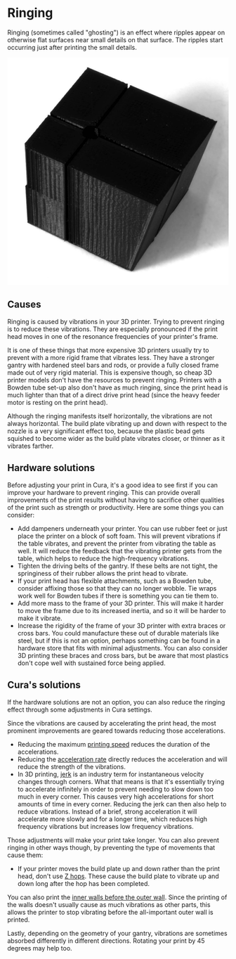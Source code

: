 Ringing
====
Ringing (sometimes called "ghosting") is an effect where ripples appear on otherwise flat surfaces near small details on that surface. The ripples start occurring just after printing the small details.

![Ripples on the surface](images/ringing.jpg)

Causes
----
Ringing is caused by vibrations in your 3D printer. Trying to prevent ringing is to reduce these vibrations. They are especially pronounced if the print head moves in one of the resonance frequencies of your printer's frame.

It is one of these things that more expensive 3D printers usually try to prevent with a more rigid frame that vibrates less. They have a stronger gantry with hardened steel bars and rods, or provide a fully closed frame made out of very rigid material. This is expensive though, so cheap 3D printer models don't have the resources to prevent ringing. Printers with a Bowden tube set-up also don't have as much ringing, since the print head is much lighter than that of a direct drive print head (since the heavy feeder motor is resting on the print head).

Although the ringing manifests itself horizontally, the vibrations are not always horizontal. The build plate vibrating up and down with respect to the nozzle is a very significant effect too, because the plastic bead gets squished to become wider as the build plate vibrates closer, or thinner as it vibrates farther.

Hardware solutions
----
Before adjusting your print in Cura, it's a good idea to see first if you can improve your hardware to prevent ringing. This can provide overall improvements of the print results without having to sacrifice other qualities of the print such as strength or productivity. Here are some things you can consider:
* Add dampeners underneath your printer. You can use rubber feet or just place the printer on a block of soft foam. This will prevent vibrations if the table vibrates, and prevent the printer from vibrating the table as well. It will reduce the feedback that the vibrating printer gets from the table, which helps to reduce the high-frequency vibrations.
* Tighten the driving belts of the gantry. If these belts are not tight, the springiness of their rubber allows the print head to vibrate.
* If your print head has flexible attachments, such as a Bowden tube, consider affixing those so that they can no longer wobble. Tie wraps work well for Bowden tubes if there is something you can tie them to.
* Add more mass to the frame of your 3D printer. This will make it harder to move the frame due to its increased inertia, and so it will be harder to make it vibrate.
* Increase the rigidity of the frame of your 3D printer with extra braces or cross bars. You could manufacture these out of durable materials like steel, but if this is not an option, perhaps something can be found in a hardware store that fits with minimal adjustments. You can also consider 3D printing these braces and cross bars, but be aware that most plastics don't cope well with sustained force being applied.

Cura's solutions
----
If the hardware solutions are not an option, you can also reduce the ringing effect through some adjustments in Cura settings.

Since the vibrations are caused by accelerating the print head, the most prominent improvements are geared towards reducing those accelerations.
* Reducing the maximum [printing speed](../speed/speed_print.md) reduces the duration of the accelerations.
* Reducing the [acceleration rate](../speed/acceleration_print.md) directly reduces the acceleration and will reduce the strength of the vibrations.
* In 3D printing, [jerk](../speed/jerk_print.md) is an industry term for instantaneous velocity changes through corners. What that means is that it's essentially trying to accelerate infinitely in order to prevent needing to slow down too much in every corner. This causes very high accelerations for short amounts of time in every corner. Reducing the jerk can then also help to reduce vibrations. Instead of a brief, strong acceleration it will accelerate more slowly and for a longer time, which reduces high frequency vibrations but increases low frequency vibrations.

Those adjustments will make your print take longer. You can also prevent ringing in other ways though, by preventing the type of movements that cause them:
<!--if cura_version<5.0:* Disable the [gap filling](../shell/fill_perimeter_gaps.md) technique and don't [print thin walls](../shell/fill_outline_gaps.md), since these techniques sometimes use very small line segments and extra travel moves. If a wall is being printed afterwards, the printer will still be vibrating a bit.-->
* If your printer moves the build plate up and down rather than the print head, don't use [Z hops](../travel/retraction_hop_enabled.md). These cause the build plate to vibrate up and down long after the hop has been completed.

You can also print the [inner walls before the outer wall](../shell/outer_inset_first.md). Since the printing of the walls doesn't usually cause as much vibrations as other parts, this allows the printer to stop vibrating before the all-important outer wall is printed.

Lastly, depending on the geometry of your gantry, vibrations are sometimes absorbed differently in different directions. Rotating your print by 45 degrees may help too. 